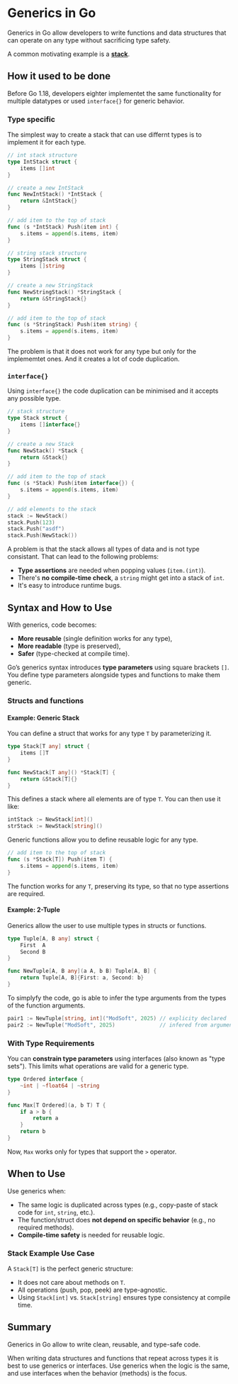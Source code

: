# Generics in Go

Generics in Go allow developers to write functions and data structures that can operate on any type without sacrificing type safety.

A common motivating example is a [**stack**](https://en.wikipedia.org/wiki/Stack_(abstract_data_type)).

## How it used to be done

Before Go 1.18, developers eighter implementet the same functionality for multiple datatypes or used `interface{}` for generic behavior.

### Type specific

The simplest way to create a stack that can use differnt types is to implement it for each type.

```go
// int stack structure
type IntStack struct {
    items []int
}

// create a new IntStack
func NewIntStack() *IntStack {
    return &IntStack{}
}

// add item to the top of stack
func (s *IntStack) Push(item int) {
    s.items = append(s.items, item)
}

// string stack structure
type StringStack struct {
    items []string
}

// create a new StringStack
func NewStringStack() *StringStack {
    return &StringStack{}
}

// add item to the top of stack
func (s *StringStack) Push(item string) {
    s.items = append(s.items, item)
}
```

The problem is that it does not work for any type but only for the implememtet ones.
And it creates a lot of code duplication.

### `interface{}`

Using `interface{}` the code duplication can be minimised and it accepts any possible type.

```go
// stack structure
type Stack struct {
    items []interface{}
}

// create a new Stack
func NewStack() *Stack {
    return &Stack{}
}

// add item to the top of stack
func (s *Stack) Push(item interface{}) {
    s.items = append(s.items, item)
}

// add elements to the stack
stack := NewStack()
stack.Push(123)
stack.Push("asdf")
stack.Push(NewStack())
```

A problem is that the stack allows all types of data and is not type consistant.
That can lead to the following problems:

- **Type assertions** are needed when popping values (`item.(int)`).
- There's **no compile-time check**, a `string` might get into a stack of `int`.
- It's easy to introduce runtime bugs.

## Syntax and How to Use

With generics, code becomes:

- **More reusable** (single definition works for any type),
- **More readable** (type is preserved),
- **Safer** (type-checked at compile time).

Go’s generics syntax introduces **type parameters** using square brackets `[]`. You define type parameters alongside types and functions to make them generic.

### Structs and functions

#### Example: Generic Stack

You can define a struct that works for any type `T` by parameterizing it.

```go
type Stack[T any] struct {
    items []T
}

func NewStack[T any]() *Stack[T] {
    return &Stack[T]{}
}
```

This defines a stack where all elements are of type `T`. You can then use it like:

```go
intStack := NewStack[int]()
strStack := NewStack[string]()
```

Generic functions allow you to define reusable logic for any type.

```go
// add item to the top of stack
func (s *Stack[T]) Push(item T) {
    s.items = append(s.items, item)
}
```

The function works for any `T`, preserving its type, so that no type assertions are required.

#### Example: 2-Tuple

Generics allow the user to use multiple types in structs or functions.

```go
type Tuple[A, B any] struct {
    First  A
    Second B
}

func NewTuple[A, B any](a A, b B) Tuple[A, B] {
    return Tuple[A, B]{First: a, Second: b}
}
```

To simplyfy the code, go is able to infer the type arguments from the types of the function arguments.

```go
pair1 := NewTuple[string, int]("ModSoft", 2025) // explicity declared
pair2 := NewTuple("ModSoft", 2025)              // infered from arguments
```

### With Type Requirements

You can **constrain type parameters** using interfaces (also known as "type sets"). This limits what operations are valid for a generic type.

```go
type Ordered interface {
    ~int | ~float64 | ~string
}

func Max[T Ordered](a, b T) T {
    if a > b {
        return a
    }
    return b
}
```

Now, `Max` works only for types that support the `>` operator.

## When to Use

Use generics when:

- The same logic is duplicated across types (e.g., copy-paste of stack code for `int`, `string`, etc.).
- The function/struct does **not depend on specific behavior** (e.g., no required methods).
- **Compile-time safety** is needed for reusable logic.

### Stack Example Use Case

A `Stack[T]` is the perfect generic structure:

- It does not care about methods on `T`.
- All operations (push, pop, peek) are type-agnostic.
- Using `Stack[int]` vs. `Stack[string]` ensures type consistency at compile time.

## Summary

Generics in Go allow to write clean, reusable, and type-safe code.

When writing data structures and functions that repeat across types it is best to use generics or interfaces.
Use generics when the logic is the same, and use interfaces when the behavior (methods) is the focus.
